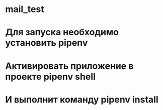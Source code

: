 # mail_test
# Для запуска необходимо установить pipenv
# Активировать приложение в проекте pipenv shell
# И выполнит команду pipenv install
